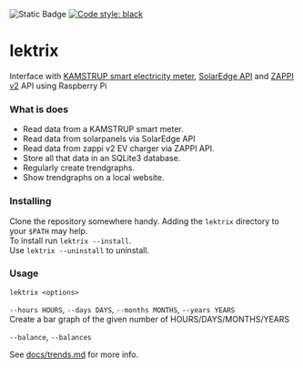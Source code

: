 ![Static Badge](https://img.shields.io/badge/release-rolling-lightgreen)
[![Code style: black](https://img.shields.io/badge/code%20style-black-000000.svg)](https://github.com/psf/black)

# lektrix

Interface
with [KAMSTRUP smart electricity meter](https://www.kamstrup.com/), [SolarEdge API](https://www.solaredge.com/)
and [ZAPPI v2](https://myenergi.com/) API using Raspberry Pi

### What is does

*    Read data from a KAMSTRUP smart meter.
*    Read data from solarpanels via SolarEdge API
*    Read data from zappi v2 EV charger via ZAPPI API.
*    Store all that data in an SQLite3 database.
*    Regularly create trendgraphs.
*    Show trendgraphs on a local website.

### Installing

Clone the repository somewhere handy. Adding the `lektrix` directory to your `$PATH` may help.   
To install run `lektrix --install`.   
Use `lektrix --uninstall` to uninstall.

### Usage

`lektrix <options>`

`--hours HOURS`, `--days DAYS`, `--months MONTHS`, `--years YEARS`  
Create a bar graph of the given number of HOURS/DAYS/MONTHS/YEARS

`--balance`, `--balances`

See [docs/trends.md](./docs/trends.md) for more info.

